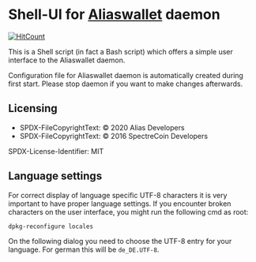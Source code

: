 # Shell-UI for [Aliaswallet](https://alias.cash) daemon
[![HitCount](http://hits.dwyl.com/aliascash/alias-sh-rpc-ui.svg)](http://hits.dwyl.com/aliascash/alias-sh-rpc-ui)

This is a Shell script (in fact a Bash script) which offers a simple
user interface to the Aliaswallet daemon.

Configuration file for Aliaswallet daemon is automatically created during first start.
Please stop daemon if you want to make changes afterwards.

## Licensing

- SPDX-FileCopyrightText: © 2020 Alias Developers
- SPDX-FileCopyrightText: © 2016 SpectreCoin Developers

SPDX-License-Identifier: MIT

## Language settings
For correct display of language specific UTF-8 characters it is very
important to have proper language settings. If you encounter broken characters
on the user interface, you might run the following cmd as root:

```
dpkg-reconfigure locales
```

On the following dialog you need to choose the UTF-8 entry for your language.
For german this will be `de_DE.UTF-8`.

